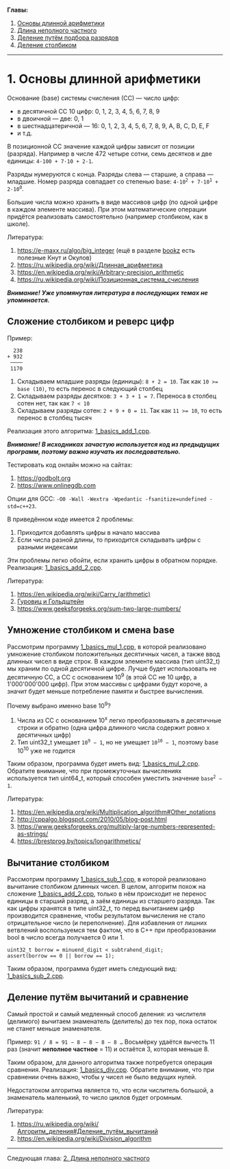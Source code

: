 **Главы:**
1) [Основы длинной арифметики](1_basics.md)
2) [Длина неполного частного](2_div_len.md)
3) [Деление путём подбора разрядов](3_brute_force_div.md)
4) [Деление столбиком](4_long_div.md)

----------------------------------------------

# 1. Основы длинной арифметики

Основание (base) системы счисления (СС) — число цифр:
* в десятичной СС 10 цифр: 0, 1, 2, 3, 4, 5, 6, 7, 8, 9
* в двоичной — две: 0, 1
* в шестнадцатеричной — 16: 0, 1, 2, 3, 4, 5, 6, 7, 8, 9, A, B, C, D, E, F
* и т.д.

В позиционной СС значение каждой цифры зависит от позиции (разряда).
Например в числе 472 четыре сотни, семь десятков и две единицы: `4·100 + 7·10 + 2·1`.

Разряды нумеруются с конца. Разряды слева — старшие, а справа — младшие.
Номер разряда совпадает со степенью base: <code>4·10<sup>2</sup> + 7·10<sup>1</sup> + 2·10<sup>0</sup></code>.

Большие числа можно хранить в виде массивов цифр (по одной цифре в каждом элементе массива).
При этом математические операции придётся реализовать самостоятельно (например столбиком, как в школе).

Литература:
1. https://e-maxx.ru/algo/big_integer (ещё в разделе [bookz](http://e-maxx.ru/bookz/) есть полезные Кнут и Окулов)
2. https://ru.wikipedia.org/wiki/Длинная_арифметика
3. https://en.wikipedia.org/wiki/Arbitrary-precision_arithmetic
4. https://ru.wikipedia.org/wiki/Позиционная_система_счисления

***Внимание! Уже упомянутая литература в последующих темах не упоминается.***

## Сложение столбиком и реверс цифр

Пример:

```
  238
+ 932
 ────
 1170
```

1) Складываем младшие разряды (единицы): `8 + 2 = 10`. Так как `10 >= base (10)`,
   то есть перенос в следующий столбец
2) Складываем разряды десятков: `3 + 3 + 1 = 7`. Переноса в столбец сотен нет, так как `7 < 10`
3) Складываем разряды сотен: `2 + 9 + 0 = 11`. Так как `11 >= 10`, то есть перенос в столбец тысяч

Реализация этого алгоритма: [1_basics_add_1.cpp](1_basics_add_1.cpp).

***Внимание! В исходниках зачастую используется код из предыдущих программ, поэтому важно
изучать их последовательно.***

Тестировать код онлайн можно на сайтах:
1) <https://godbolt.org>
2) <https://www.onlinegdb.com>

Опции для GCC: `-O0 -Wall -Wextra -Wpedantic -fsanitize=undefined -std=c++23`.

В приведённом коде имеется 2 проблемы:
1) Приходится добавлять цифры в начало массива
2) Если числа разной длины, то приходится складывать цифры с разными индексами

Эти проблемы легко обойти, если хранить цифры в обратном порядке.
Реализация: [1_basics_add_2.cpp](1_basics_add_2.cpp).

Литература:
1. https://en.wikipedia.org/wiki/Carry_(arithmetic)
2. [Гуровиц и Гольдштейн](https://informatics.msk.ru/course/view.php?id=17#section-5)
3. https://www.geeksforgeeks.org/sum-two-large-numbers/

## Умножение столбиком и смена base

Рассмотрим программу [1_basics_mul_1.cpp](1_basics_mul_1.cpp), в которой реализовано умножение
столбиком положительных десятичных чисел, а также ввод длинных чисел в виде строк.
В каждом элементе массива (тип uint32_t) мы храним по одной десятичной цифре.
Лучше будет использовать не десятичную СС, а СС с основанием 10<sup>9</sup> (в этой СС не 10 цифр, а 1'000'000'000 цифр).
При этом массивы с цифрами будут короче, а значит будет меньше потребление памяти и быстрее вычисления.

Почему выбрано именно base 10<sup>9</sup>?
1) Числа из СС с основанием 10<sup>x</sup> легко преобразовывать в десятичные строки и обратно
   (одна цифра длинного числа содержит ровно x десятичных цифр)
2) Тип uint32_t умещает <code>10<sup>9</sup> − 1</code>, но не умещает <code>10<sup>10</sup> − 1</code>,
   поэтому base 10<sup>10</sup> уже не годится

Таким образом, программа будет иметь вид: [1_basics_mul_2.cpp](1_basics_mul_2.cpp).
Обратите внимание, что при промежуточных вычислениях
используется тип uint64_t, который способен уместить значение <code>base<sup>2</sup> − 1</code>.

Литература:
1. https://en.wikipedia.org/wiki/Multiplication_algorithm#Other_notations
2. http://cppalgo.blogspot.com/2010/05/blog-post.html
3. https://www.geeksforgeeks.org/multiply-large-numbers-represented-as-strings/
4. https://brestprog.by/topics/longarithmetics/

## Вычитание столбиком

Рассмотрим программу [1_basics_sub_1.cpp](1_basics_sub_1.cpp), в которой реализовано вычитание столбиком длинных чисел.
В целом, алгоритм похож на сложение [1_basics_add_2.cpp](1_basics_add_2.cpp),
только в нём происходит не перенос единицы в старший разряд, а заём единицы из старшего разряда.
Так как цифры хранятся в типе uint32_t, то перед вычитанием цифр производится сравнение,
чтобы результатом вычисления не стало отрицательное число (и переполнение).
Для избавления от лишних ветвлений воспользуемся тем фактом, что в C++ при преобразовании
bool в число всегда получается 0 или 1.

```
uint32_t borrow = minuend_digit < subtrahend_digit;
assert(borrow == 0 || borrow == 1);
```

Таким образом, программа будет иметь следующий вид: [1_basics_sub_2.cpp](1_basics_sub_2.cpp).

## Деление путём вычитаний и сравнение

Самый простой и самый медленный способ деления: из числителя (делимого) вычитаем знаменатель (делитель)
до тех пор, пока остаток не станет меньше знаменателя.

Пример: `91 / 8 = 91 − 8 − 8 − 8 − 8 …`
Восьмёрку удаётся вычесть 11 раз (значит **неполное частное** = 11) и остаётся 3, которая меньше 8.

Таким образом, для данного алгоритма также потребуется операция сравнения.
Реализация: [1_basics_div.cpp](1_basics_div.cpp). Обратите внимание, что при сравнении очень важно,
чтобы у чисел не было ведущих нулей.

Недостатоком алгоритма является то, что если числитель большой, а знаменатель маленький, то число циклов будет огромным.

Литература:
1. https://ru.wikipedia.org/wiki/Алгоритм_деления#Деление_путём_вычитаний
2. https://en.wikipedia.org/wiki/Division_algorithm

----------------------------------------------

Следующая глава: [2. Длина неполного частного](2_div_len.md)
